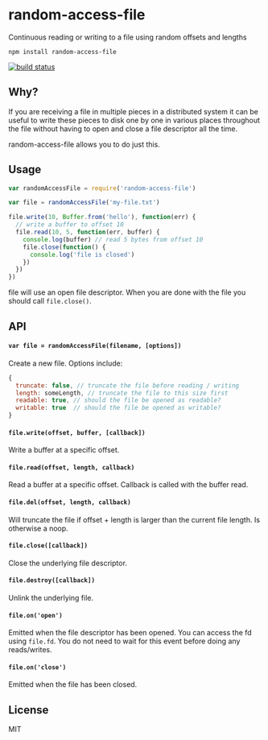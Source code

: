 # random-access-file

Continuous reading or writing to a file using random offsets and lengths

```
npm install random-access-file
```

[![build status](http://img.shields.io/travis/mafintosh/random-access-file.svg?style=flat)](http://travis-ci.org/mafintosh/random-access-file)

## Why?

If you are receiving a file in multiple pieces in a distributed system it can be useful to write these pieces to disk one by one in various places throughout the file without having to open and close a file descriptor all the time.

random-access-file allows you to do just this.

## Usage

``` js
var randomAccessFile = require('random-access-file')

var file = randomAccessFile('my-file.txt')

file.write(10, Buffer.from('hello'), function(err) {
  // write a buffer to offset 10
  file.read(10, 5, function(err, buffer) {
    console.log(buffer) // read 5 bytes from offset 10
    file.close(function() {
      console.log('file is closed')
    })
  })
})
```

file will use an open file descriptor. When you are done with the file you should call `file.close()`.

## API

#### `var file = randomAccessFile(filename, [options])`

Create a new file. Options include:

``` js
{
  truncate: false, // truncate the file before reading / writing
  length: someLength, // truncate the file to this size first
  readable: true, // should the file be opened as readable?
  writable: true  // should the file be opened as writable?
}
```

#### `file.write(offset, buffer, [callback])`

Write a buffer at a specific offset.

#### `file.read(offset, length, callback)`

Read a buffer at a specific offset. Callback is called with the buffer read.

#### `file.del(offset, length, callback)`

Will truncate the file if offset + length is larger than the current file length.
Is otherwise a noop.

#### `file.close([callback])`

Close the underlying file descriptor.

#### `file.destroy([callback])`

Unlink the underlying file.

#### `file.on('open')`

Emitted when the file descriptor has been opened. You can access the fd using `file.fd`.
You do not need to wait for this event before doing any reads/writes.

#### `file.on('close')`

Emitted when the file has been closed.

## License

MIT
